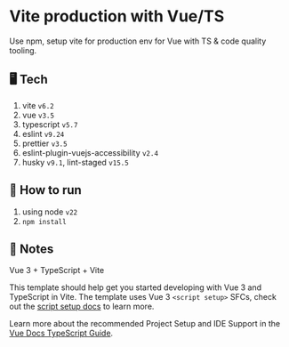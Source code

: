 # Vite production with Vue/TS

Use npm, setup vite for production env for Vue with TS &amp; code quality tooling.

## 🖥️ Tech

1. vite `v6.2`
2. vue `v3.5`
3. typescript `v5.7`
4. eslint `v9.24`
5. prettier `v3.5`
6. eslint-plugin-vuejs-accessibility `v2.4`
7. husky `v9.1`, lint-staged `v15.5`

## 🚀 How to run

1. using node `v22`
2. `npm install`

## 📝 Notes

Vue 3 + TypeScript + Vite

This template should help get you started developing with Vue 3 and TypeScript in Vite. The template uses Vue 3 `<script setup>` SFCs, check out the [script setup docs](https://v3.vuejs.org/api/sfc-script-setup.html#sfc-script-setup) to learn more.

Learn more about the recommended Project Setup and IDE Support in the [Vue Docs TypeScript Guide](https://vuejs.org/guide/typescript/overview.html#project-setup).
